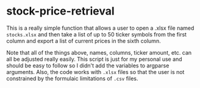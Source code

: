 # stock-price-retrieval

This is a really simple function that allows a user to open a .xlsx file named `stocks.xlsx` and then take a list of up to 50 ticker symbols from the first column and export a list of current prices in the sixth column.

Note that all of the things above, names, columns, ticker amount, etc. can all be adjusted really easily. This script is just for my personal use and should be easy to follow so I didn't add the variables to argparse arguments. Also, the code works with `.xlsx` files so that the user is not constrained by the formulaic limitations of `.csv` files.
